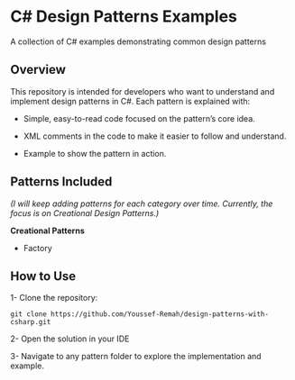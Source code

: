 # C# Design Patterns Examples

A collection of C# examples demonstrating common design patterns

## Overview

This repository is intended for developers who want to understand and implement design patterns in C#.
Each pattern is explained with:

- Simple, easy-to-read code focused on the pattern’s core idea.

- XML comments in the code to make it easier to follow and understand.

- Example to show the pattern in action.

## Patterns Included

_(I will keep adding patterns for each category over time. Currently, the focus is on Creational Design Patterns.)_

**Creational Patterns**

- Factory

## How to Use

1- Clone the repository:

```
git clone https://github.com/Youssef-Remah/design-patterns-with-csharp.git
```

2- Open the solution in your IDE

3- Navigate to any pattern folder to explore the implementation and example.
